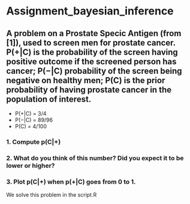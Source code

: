 # Assignment_bayesian_inference  
  
## A problem on a Prostate Specic Antigen (from [1]), used to screen men for prostate cancer. P(+|C) is the probability of the screen having positive outcome if the screened person has cancer; P(−|C) probability of the screen being negative on healthy men; P(C) is the prior probability of having prostate cancer in the population of interest.  
  
 - P(+|C) = 3/4  
 - P(−|C) = 89/96  
 - P(C) = 4/100  
  
### 1. Compute p(C|+)
### 2. What do you think of this number? Did you expect it to be lower or higher?
### 3. Plot p(C|+) when p(+|C) goes from 0 to 1.

We solve this problem in the script.R  
